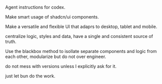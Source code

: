Agent instructions for codex.

Make smart usage of shadcn/ui components.

Make a versatile and flexible UI that adaprs to desktop, tablet and mobile.

centralize logic, styles and data, have a single and consistent source of truth.

Use the blackbox method to isollate separate components and logic from each other, modularize but do not over engineer.

do not mess with versions unless I explicitly ask for it.

just let bun do the work.







